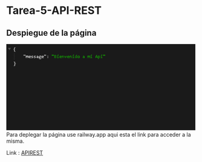 # Tarea-5-API-REST
## Despiegue de la página
<img src = "./src/assets/apiRest.png" width = "500px">
Para deplegar la página use railway.app aqui esta el link para acceder a la misma.

Link : [APIREST](https://tarea-5-api-rest-production.up.railway.app/ "Tarea-5")
